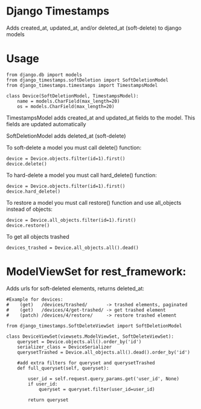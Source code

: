 
Django Timestamps
=======================

Adds created_at, updated_at, and/or deleted_at (soft-delete) to django models

Usage
=====

    from django.db import models
    from django_timestamps.softDeletion import SoftDeletionModel
    from django_timestamps.timestamps import TimestampsModel

    class Device(SoftDeletionModel, TimestampsModel):
        name = models.CharField(max_length=20)
        os = models.CharField(max_length=20)

TimestampsModel adds created_at and updated_at fields to the model. This fields are updated automatically

SoftDeletionModel adds deleted_at (soft-delete)

To soft-delete a model you must call delete() function:

    device = Device.objects.filter(id=1).first()
    device.delete()

To hard-delete a model you must call hard_delete() function:

    device = Device.objects.filter(id=1).first()
    device.hard_delete()

To restore a model you must call restore() function and use all_objects instead of objects:

    device = Device.all_objects.filter(id=1).first()
    device.restore()

To get all objects trashed

    devices_trashed = Device.all_objects.all().dead()


ModelViewSet for rest_framework:
===================

Adds urls for soft-deleted elements, returns deleted_at:

    #Example for devices:
    #    (get)   /devices/trashed/       -> trashed elements, paginated
    #    (get)   /devices/4/get-trashed/ -> get trashed element
    #    (patch) /devices/4/restore/     -> restore trashed element

    from django_timestamps.SoftDeleteViewSet import SoftDeletionModel

    class DeviceViewSet(viewsets.ModelViewSet, SoftDeleteViewSet):
        queryset = Device.objects.all().order_by('id')
        serializer_class = DeviceSerializer
        querysetTrashed = Device.all_objects.all().dead().order_by('id')

        #add extra filters for queryset and querysetTrashed
        def full_queryset(self, queryset):

            user_id = self.request.query_params.get('user_id', None)
            if user_id:
                queryset = queryset.filter(user_id=user_id)

            return queryset




